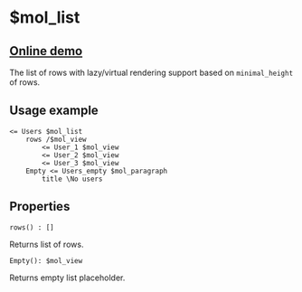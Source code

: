 # $mol_list

## [Online demo](https://mol.hyoo.ru/#!section=demos/readme/demo=mol_list_demo)

The list of rows with lazy/virtual rendering support based on `minimal_height` of rows. 

## Usage example

```
<= Users $mol_list
	rows /$mol_view
		<= User_1 $mol_view
		<= User_2 $mol_view
		<= User_3 $mol_view
	Empty <= Users_empty $mol_paragraph
		title \No users
```

## Properties

`rows() : []`

Returns list of rows.

`Empty(): $mol_view`

Returns empty list placeholder.
